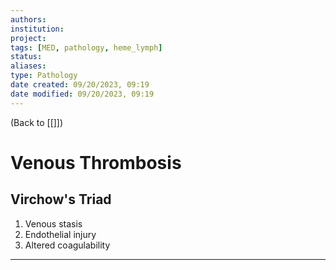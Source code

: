```yaml
---
authors: 
institution: 
project: 
tags: [MED, pathology, heme_lymph]
status: 
aliases: 
type: Pathology
date created: 09/20/2023, 09:19
date modified: 09/20/2023, 09:19
---
```


(Back to [[]])

# Venous Thrombosis

## Virchow's Triad
1. Venous stasis
2. Endothelial injury
3. Altered coagulability

---
